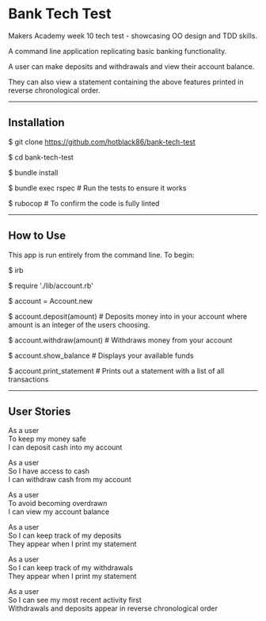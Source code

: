 #   Bank Tech Test

Makers Academy week 10 tech test - showcasing OO design and TDD skills.

A command line application replicating basic banking functionality.

A user can make deposits and withdrawals and view their account balance.

They can also view a statement containing the above features printed in reverse chronological order.

---

##   Installation

$ git clone https://github.com/hotblack86/bank-tech-test

$ cd bank-tech-test

$ bundle install

$ bundle exec rspec # Run the tests to ensure it works

$ rubocop # To confirm the code is fully linted

---

##   How to Use

This app is run entirely from the command line. To begin:

$ irb

$ require './lib/account.rb'

$ account = Account.new

$ account.deposit(amount) # Deposits money into in your account where amount is an integer of the users choosing.

$ account.withdraw(amount) # Withdraws money from your account

$ account.show_balance # Displays your available funds

$ account.print_statement # Prints out a statement with a list of all transactions

---

##  User Stories


As a user<br/>
To keep my money safe<br/>
I can deposit cash into my account


As a user<br/>
So I have access to cash<br/>
I can withdraw cash from my account


As a user<br/> 
To avoid becoming overdrawn<br/>
I can view my account balance


As a user<br/>
So I can keep track of my deposits<br/>
They appear when I print my statement


As a user<br/> 
So I can keep track of my withdrawals<br/>
They appear when I print my statement


As a user<br/>
So I can see my most recent activity first<br/>
Withdrawals and deposits appear in reverse chronological order
